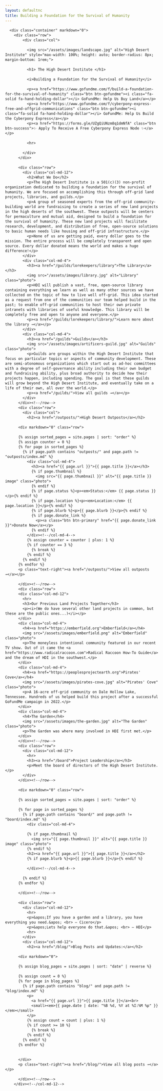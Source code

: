 ```yaml
---
layout: defaultnc
title: Building a Foundation for the Survival of Humanity
---
```



      <div class="container" markdown="0">
        <div class="row">
            <div class="col">

              <img src="/assets/images/landscape.jpg" alt="High Desert Institute" style="max-width: 100%; height: auto; border-radius: 8px; margin-bottom: 1rem;">

              <h1> The High Desert Institute </h1>

              <i>Building a Foundation for the Survival of Humanity</i>

              <p><a href="https://www.gofundme.com/f/build-a-foundation-for-the-survival-of-humanity" class="btn btn-gofundme"><i class="fa-solid fa-hand-holding-dollar"></i> GoFundMe: Help Us Buy Land</a></p>
              <p><a href="https://www.gofundme.com/f/cyberpony-express-free-and-offgrid-communications" class="btn btn-gofundme"><i class="fa-solid fa-hand-holding-dollar"></i> GoFundMe: Help Us Build the Cyberpony Express</a></p>
              <p><a href="https://forms.gle/UZgQiUNzm8q1dmNfA" class="btn btn-success">✨ Apply To Receive A Free Cyberpony Express Node ✨</a></p>

              <hr>

            </div>
          </div>

          <div class="row">
            <div class="col-md-12">
              <h2>What We Do</h2>
              <p>The High Desert Institute is a 501(c)(3) non-profit organization dedicated to building a foundation for the survival of humanity. We are focused on accomplishing this through off-grid land projects, libraries, and guilds.</p>
              <p>A group of seasoned experts from the off-grid community-building world are fundraising to create a series of new land projects in the high deserts of the southwest. These outposts will be centers for permaculture and mutual aid, designed to build a foundation for the survival of humanity. These new land projects will facilitate research, development, and distribution of free, open-source solutions to basic human needs like housing and off-grid infrastructure.</p>
              <p>None of us are getting paid, every dollar goes to the mission. The entire process will be completely transparent and open source. Every dollar donated means the world and makes a huge difference!</p>
            </div>
            <div class="col-md-4">
              <h3><a href="/guilds/lorekeepers/library">The Library</a></h3>
              <img src="/assets/images/library.jpg" alt="Library" class="photo">
              <p>HDI will publish a vast, free, open-source library containing everything we learn as well as many other sources we have collected on the topic of how to live well off-grid. This idea started as a request from one of the communities our team helped build in the past; to enable off-grid communities to host their own private intranets with libraries of useful knowledge. This library will be completely free and open to anyone and everyone.</p>
              <p><a href="/guilds/lorekeepers/library/">Learn more about the library →</a></p>
            </div>
            <div class="col-md-4">
              <h3><a href="/guilds">Guilds</a></h3>
              <img src="/assets/images/artificers-guild.jpg" alt="Guilds" class="photo">
              <p>Guilds are groups within the High Desert Institute that focus on particular topics or aspects of community development. These are semi-atonomous organizations which start out as ad-hoc committees with a degree of self-governance ability including their own budget and fundraising ability, plus broad authority to decide how their projects happen, including spending. The goal is that these guilds will grow beyond the High Desert Institute, and eventually take on a life of their own, all over the world.</p>
              <p><a href="/guilds/">View all guilds →</a></p>
            </div>
          </div><!--/row-->
          <div class="row">
            <div class="col">
              <h2><a href="/outposts/">High Desert Outposts</a></h2>

          <div markdown="0" class="row">

          {% assign sorted_pages = site.pages | sort: "order" %}
          {% assign counter = 0 %}
          {% for page in sorted_pages %}
            {% if page.path contains "outposts/" and page.path != "outposts/index.md" %}
              <div class="col-md-4">
                <h3><a href="{{ page.url }}">{{ page.title }}</a></h3>
                {% if page.thumbnail %}
                  <img src="{{ page.thumbnail }}" alt="{{ page.title }} image" class="photo">
                {% endif %}
                {% if page.status %}<p><em>Status:</em> {{ page.status }}</p>{% endif %}
                {% if page.location %}<p><em>Location:</em> {{ page.location }}</p>{% endif %}
                {% if page.blurb %}<p>{{ page.blurb }}</p>{% endif %}
                {% if page.donate_link %}
                  <p><a class="btn btn-primary" href="{{ page.donate_link }}">Donate Now</a></p>
                {% endif %}
              </div><!--/col-md-4-->
              {% assign counter = counter | plus: 1 %}
              {% if counter == 3 %}
                {% break %}
              {% endif %}
            {% endif %}
          {% endfor %}
          <p class="text-right"><a href="/outposts/">View all outposts →</a></p>

          </div><!--/row-->
          <div class="row">
          <div class="col-md-12">
            <hr>
            <h3>Our Previous Land Projects Together</h3>
            <p><i>(We do have several other land projects in common, but these are the public ones...)</i></p>
          </div>
          <div class="col-md-4">
            <h4><a href="https://emberfield.org">Emberfield</a></h4>
            <img src="/assets/images/emberfield.png" alt="Emberfield" class="photo">
            <p>The moneyless intentional community featured in our recent TV show. Out of it came the <a href="https://www.radicalraccoon.com">Radical Raccoon How-To Guide</a> and the dream of HDI in the southwest.</p>
          </div>
          <div class="col-md-4">
            <h4><a href="https://peoplesprojectearth.org">Pirates' Cove</a></h4>
            <img src="/assets/images/pirates-cove.jpg" alt="Pirates' Cove" class="photo">
            <p>A 16-acre off-grid community on Dale Hollow Lake, Tennessee. Hundreds of us helped build this project after a successful GoFundMe campaign in 2022.</p>
          </div>
          <div class="col-md-4">
            <h4>The Garden</h4>
            <img src="/assets/images/the-garden.jpg" alt="The Garden" class="photo">
            <p>The Garden was where many involved in HDI first met.</p>
          </div>
          </div><!--/row-->
          <div class="row">
            <div class="col-md-12">
              <hr>
              <h3><a href="/board">Project Leadership</a></h3>
              <p>Meet the board of directors of the High Desert Institute.</p>
            </div>
          </div><!--/row-->
            
          <div markdown="0" class="row">

          {% assign sorted_pages = site.pages | sort: "order" %}

          {% for page in sorted_pages %}
            {% if page.path contains "board/" and page.path != "board/index.md" %}
              <div class="col-md-4">
              
              {% if page.thumbnail %}
                <img src="{{ page.thumbnail }}" alt="{{ page.title }} image" class="photo">
              {% endif %}
              <h2><a href="{{ page.url }}">{{ page.title }}</a></h2>
              {% if page.blurb %}<p>{{ page.blurb }}</p>{% endif %}

              </div><!--/col-md-4-->

            {% endif %}
          {% endfor %}

          </div><!--/row-->

          <div class="row">
            <div class="col-md-12">
              <hr>
              <p>&apos;If you have a garden and a library, you have everything you need.&apos; <br> — Cicero</p>
              <p>&apos;Lets help everyone do that.&apos; <br> — HDI</p>
              <hr>
            </div>
            <div class="col-md-12">
              <h2><a href="/blog/">Blog Posts and Updates:</a></h2>

          <div markdown="0">

          {% assign blog_pages = site.pages | sort: "date" | reverse %}

          {% assign count = 0 %}
          {% for page in blog_pages %}
            {% if page.path contains "blog/" and page.path != "blog/index.md" %}
              <p>
                <a href="{{ page.url }}">{{ page.title }}</a><br>
                <small><em>{{ page.date | date: "%B %d, %Y at %I:%M %p" }}</em></small>
              </p>
              {% assign count = count | plus: 1 %}
              {% if count >= 10 %}
                {% break %}
              {% endif %}
            {% endif %}
          {% endfor %}


          </div>
          <p class="text-right"><a href="/blog/">View all blog posts →</a></p>

          </div><!--/row-->
        </div><!--/col-md-12-->